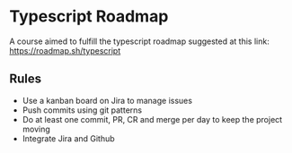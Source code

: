 # Typescript Roadmap

A course aimed to fulfill the typescript roadmap suggested at this link: https://roadmap.sh/typescript

## Rules

* Use a kanban board on Jira to manage issues
* Push commits using git patterns
* Do at least one commit, PR, CR and merge per day to keep the project moving
* Integrate Jira and Github 
